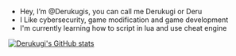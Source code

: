 - Hey, I’m @Derukugis, you can call me Derukugi or Deru
- I Like cybersecurity, game modification and game development
- I'm currently learning how to script in lua and use cheat engine

[![Derukugi's GitHub stats](https://github-readme-stats.vercel.app/api?username=derukugis)](https://github.com/anuraghazra/github-readme-stats)
